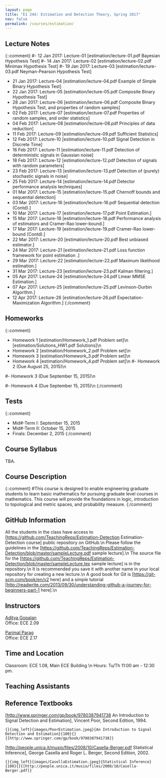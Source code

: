 ```yaml
---
layout: page
title: "E1 244: Estimation and Detection Theory, Spring 2017"
nav: false
permalink: /courses/estimation/
---
```


## Lecture Notes
{::comment}
#- 12 Jan 2017: Lecture-01 [estimation/lecture-01.pdf Bayesian Hypothesis Test]
#- 14 Jan 2017: Lecture-02 [estimation/lecture-02.pdf Minimax Hypothesis Test]
#- 19 Jan 2017: Lecture-03 [estimation/lecture-03.pdf Neyman-Pearson Hypothesis Test]
- 21 Jan 2017: Lecture-04 [estimation/lecture-04.pdf Example of Simple Binary Hypothesis Test]
- 22 Jan 2017: Lecture-05 [estimation/lecture-05.pdf Composite Binary Hypothesis Test]
- 28 Jan 2017: Lecture-06 [estimation/lecture-06.pdf Composite Binary Hypothesis Test, and properties of random samples]
- 02 Feb 2017: Lecture-07 [estimation/lecture-07.pdf Properties of random samples, and order statistics]
- 04 Feb 2017: Lecture-08 [estimation/lecture-08.pdf Principles of data reduction]
- 11 Feb 2017: Lecture-09 [estimation/lecture-09.pdf Sufficient Statistics]
- 12 Feb 2017: Lecture-10 [estimation/lecture-10.pdf Signal Detection in Discrete Time]
- 16 Feb 2017: Lecture-11 [estimation/lecture-11.pdf Detection of deterministic signals in Gaussian noise]
- 18 Feb 2017: Lecture-12 [estimation/lecture-12.pdf Detection of signals with random parameters]
- 23 Feb 2017: Lecture-13 [estimation/lecture-13.pdf Detection of (purely) stochastic signals in noise]
- 25 Feb 2017: Lecture-14 [estimation/lecture-14.pdf Detector performance analysis techniques]
- 01 Mar 2017: Lecture-15 [estimation/lecture-15.pdf Chernoff bounds and sequential detection]
- 03 Mar 2017: Lecture-16 [estimation/lecture-16.pdf Sequential detection (Contd).]
- 10 Mar 2017: Lecture-17 [estimation/lecture-17.pdf Point Estimation.]
- 15 Mar 2017: Lecture-18 [estimation/lecture-18.pdf Performance analysis of estimators and Cramer-Rao lower-bound.]
- 17 Mar 2017: Lecture-19 [estimation/lecture-19.pdf Cramer-Rao lower-bound (Contd).]
- 22 Mar 2017: Lecture-20 [estimation/lecture-20.pdf Best unbiased estimator.]
- 24 Mar 2017: Lecture-21 [estimation/lecture-21.pdf Loss function framework for point estimation	.]
- 29 Mar 2017: Lecture-22 [estimation/lecture-22.pdf Maximum likelihood estimation.]
- 31 Mar 2017: Lecture-23 [estimation/lecture-23.pdf Kalman filtering.]
- 05 Apr 2017: Lecture-24 [estimation/lecture-24.pdf Linear MMSE Estimation.]
- 07 Apr 2017: Lecture-25 [estimation/lecture-25.pdf Levinson-Durbin Algorithm.]
- 12 Apr 2017: Lecture-26 [estimation/lecture-26.pdf Expectation-Maximization Algorithm.]
{:/comment}

## Homeworks
{::comment}
- Homework 1 [estimation/Homework_1.pdf Problem set]\n 
       [estimation/Solutions_HW1.pdf Solutions]\n
- Homework 2 [estimation/Homework_2.pdf Problem set]\n 
- Homework 3 [estimation/Homework_3.pdf Problem set]\n 
- Homework 4 [estimation/Homework_4.pdf Problem set]\n 
#- Homework 2 (Due August 25, 2015)\n

#- Homework 3 (Due September 15, 2015)\n

#- Homework 4 (Due September 15, 2015)\n
{:/comment}

## Tests
{::comment}
- Mid#-Term I: September 15, 2015
- Mid#-Term II: October 15, 2015
- Finals: December 2, 2015
{:/comment}

## Course Syllabus
TBA.

## Course Description
{::comment}
#This course is designed to enable engineering graduate students to learn basic mathematics for pursuing graduate level courses in mathematics. This course will provide the foundations in logic, introduction to topological and metric spaces, and probability measure.
{:/comment}

## GitHub Information
All the students in the class have access to [https://github.com/TeachingReps/Estimation-Detection Estimation-Detection course] public repository on GitHub.\n 
Please follow the guidelines in the [https://github.com/TeachingReps/Estimation-Detection/blob/master/sampleLecture.pdf sample lecture].\n
The source file for the [https://github.com/TeachingReps/Estimation-Detection/blob/master/sampleLecture.tex sample lecture] is in the repository.\n
It is recommended you save it with another name in your local repository for creating a new lecture.\n
A good book for Git is [https://git-scm.com/book/en/v2 here] and a simple tutorial [http://readwrite.com/2013/09/30/understanding-github-a-journey-for-beginners-part-1 here].\n

## Instructors
[Aditya Gopalan](http://ece.iisc.ernet.in/~aditya/) <br>
Office: ECE 2.09 

[Parimal Parag](https://ece.iisc.ac.in/~parimal)<br>
Office: ECE 2.17 

## Time and Location
Classroom: ECE 1.08, Main ECE Building \n
Hours: Tu/Th 11:00 am - 12:30 pm.

## Teaching Assistants

## Reference Textbooks
[http://www.springer.com/gp/book/9780387941738 An Introduction to Signal Detection and Estimation], Vincent Poor, Second Edition, 1994.
~~~
{}{img_left}{images/PoorEstimation.jpeg}{An Introduction to Signal Detection and Estimation}{100}{}{[http://www.springer.com/gp/book/9780387941738]}
~~~

[http://people.unica.it/musio/files/2008/10/Casella-Berger.pdf Statistical Inference], George Casella and Roger L. Berger, Second Edition, 2002.
~~~
{}{img_left}{images/CasellaEstimation.jpeg}{Statistical Inference}{100}{}{[http://people.unica.it/musio/files/2008/10/Casella-Berger.pdf]}
~~~
